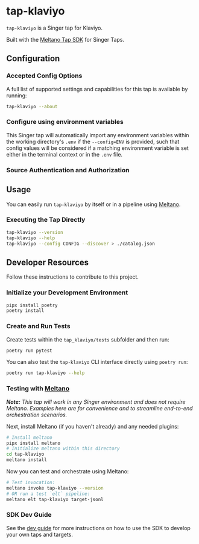 # tap-klaviyo

`tap-klaviyo` is a Singer tap for Klaviyo.

Built with the [Meltano Tap SDK](https://sdk.meltano.com) for Singer Taps.

<!--

Developer TODO: Update the below as needed to correctly describe the install procedure. For instance, if you do not have a PyPi repo, or if you want users to directly install from your git repo, you can modify this step as appropriate.

## Installation

Install from PyPi:

```bash
pipx install tap-klaviyo
```

Install from GitHub:

```bash
pipx install git+https://github.com/ORG_NAME/tap-klaviyo.git@main
```

-->

## Configuration

### Accepted Config Options

<!--
Developer TODO: Provide a list of config options accepted by the tap.

This section can be created by copy-pasting the CLI output from:

```
tap-klaviyo --about --format=markdown
```
-->

A full list of supported settings and capabilities for this
tap is available by running:

```bash
tap-klaviyo --about
```

### Configure using environment variables

This Singer tap will automatically import any environment variables within the working directory's
`.env` if the `--config=ENV` is provided, such that config values will be considered if a matching
environment variable is set either in the terminal context or in the `.env` file.

### Source Authentication and Authorization

<!--
Developer TODO: If your tap requires special access on the source system, or any special authentication requirements, provide those here.
-->

## Usage

You can easily run `tap-klaviyo` by itself or in a pipeline using [Meltano](https://meltano.com/).

### Executing the Tap Directly

```bash
tap-klaviyo --version
tap-klaviyo --help
tap-klaviyo --config CONFIG --discover > ./catalog.json
```

## Developer Resources

Follow these instructions to contribute to this project.

### Initialize your Development Environment

```bash
pipx install poetry
poetry install
```

### Create and Run Tests

Create tests within the `tap_klaviyo/tests` subfolder and
  then run:

```bash
poetry run pytest
```

You can also test the `tap-klaviyo` CLI interface directly using `poetry run`:

```bash
poetry run tap-klaviyo --help
```

### Testing with [Meltano](https://www.meltano.com)

_**Note:** This tap will work in any Singer environment and does not require Meltano.
Examples here are for convenience and to streamline end-to-end orchestration scenarios._

<!--
Developer TODO:
Your project comes with a custom `meltano.yml` project file already created. Open the `meltano.yml` and follow any "TODO" items listed in
the file.
-->

Next, install Meltano (if you haven't already) and any needed plugins:

```bash
# Install meltano
pipx install meltano
# Initialize meltano within this directory
cd tap-klaviyo
meltano install
```

Now you can test and orchestrate using Meltano:

```bash
# Test invocation:
meltano invoke tap-klaviyo --version
# OR run a test `elt` pipeline:
meltano elt tap-klaviyo target-jsonl
```

### SDK Dev Guide

See the [dev guide](https://sdk.meltano.com/en/latest/dev_guide.html) for more instructions on how to use the SDK to
develop your own taps and targets.
